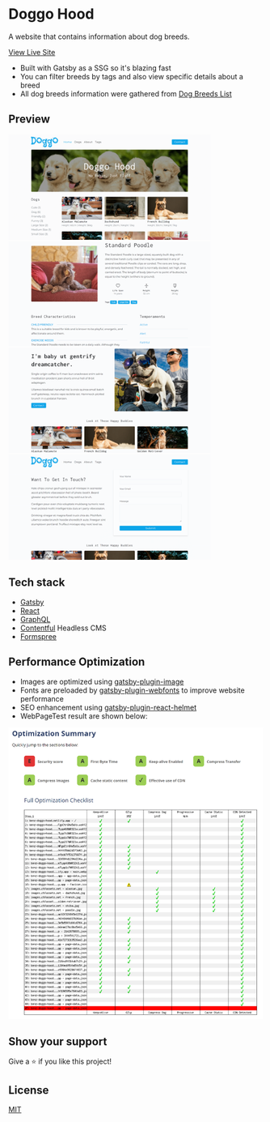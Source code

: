 # Doggo Hood

A website that contains information about dog breeds.

[View Live Site](https://benz-doggo-hood.netlify.app/)

- Built with Gatsby as a SSG so it's blazing fast
- You can filter breeds by tags and also view specific details about a breed
- All dog breeds information were gathered from [Dog Breeds List](https://www.dogbreedslist.info/)

## Preview

<img src="./resources/home.png" width="400" />&nbsp;<img src="./resources/poodle.png" width="400" />
<img src="./resources/about.png" width="400" />&nbsp;<img src="./resources/contact.png" width="400" />

## Tech stack

- [Gatsby](https://www.gatsbyjs.com/)
- [React](https://reactjs.org/)
- [GraphQL](https://graphql.org/)
- [Contentful](https://www.contentful.com/) Headless CMS
- [Formspree](https://formspree.io/)

## Performance Optimization

- Images are optimized using [gatsby-plugin-image](https://www.gatsbyjs.com/plugins/gatsby-plugin-image)
- Fonts are preloaded by [gatsby-plugin-webfonts](https://www.gatsbyjs.com/plugins/gatsby-plugin-webfonts/) to improve website performance
- SEO enhancement using [gatsby-plugin-react-helmet](https://www.gatsbyjs.com/plugins/gatsby-plugin-react-helmet/)
- WebPageTest result are shown below:

<img src="./resources/performance.png"/>

## Show your support

Give a ⭐️ if you like this project!

## License

[MIT](LICENSE)
